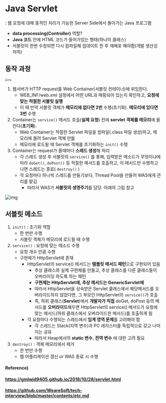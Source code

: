 # Java Servlet

: 웹 요청에 대해 동적인 처리가 가능한 Server Side에서 돌아가는 Java 프로그램

* **data processing(Controller)** 역할?
* **Java 코드** 안에 HTML 코드가 들어가있는 형태(하나의 클래스)
* 서블릿이 한번 수정되면 다시 컴파일해 업데이트 한 후 재배포 해야함(개발 생산성 저하)



## 동작 과정

<img src="https://gmlwjd9405.github.io/images/web/servlet-program.png" alt="img" style="zoom: 50%;" />

1. 웹서버가 HTTP request를 Web Container(서블릿 컨테이너)에 위임한다.
   * WEB_INF/web.xml 설정에서 어떤 URL과 매핑되어 있는지 확인하고, **요청에 맞는 적절한 서블릿 실행**
   * 이 때 만약 서블릿 객체가 **메모리에 없다면 2번** 수행(초기화). **메모리에 있다면 3번** 수행
2. Container는 `service()` 메서드 호출(**실제 요청**) 전에 **servlet 객체를 메모리**에 올린다(**초기화**).
   * Web Container는 적절한 Servlet 파일을 컴파일(.class 파일 생성)하고, 메모리에 올려 Servlet 객체 만듦
   * 메모리에 로드될 때 Servlet 객체를 초기화하는 `init()` 수행
3. Container는 request가 올때마다 **스레드 생성**해 처리
   * 각 스레드 생성 후 서블릿의 `service()` 를 통해, 입력받은 메소드가 무엇이냐에 따라 `doGet()`, `doPost()` 등 적절한 메서드를 호출하고, 이 메서드만 수행하고 나면 스레드는 종료( `destroy()` )
   * 각 요청마다 하나씩 스레드를 만들기보다, Thread Pool을 만들어 WAS에게 관리를 맡김
     * 따라서 WAS가 **서블릿의 생명주기**를 담당. 아래의 그림 참고

![img](https://gmlwjd9405.github.io/images/web/servlet-life-cycle.png) 



## 서블릿 메소드

1. `init()` : 초기화 역할
   * 한 번만 수행
   * 서블릿 객체가 메모리에 로드될 때 수행
2. `service()` : 요청에 맞는 메소드 수행
   * 요청 개수 만큼 수행
   * 구현체가 HttpServlet에 존재
     * HttpServlet의 service() 메서드는 **템플릿 메서드 패턴**으로 구현되어 있음
       * 추상 클래스와 실제 구현체를 만들고, 추상 클래스를 다른 클래스들이 오버라이딩 하도록 하는 패턴
       * **구현체는 HttpServlet에, 추상 메서드는 GenericServlet에**
       * 따라서 HttpServlet을 상속받은 Servlet 클래스에서 해당메서드를 오버라이드하지 않았다면, 그 부모인 HttpServlet의 `service()`가 호출
       * 즉, 하위 클래스(**Servlet**)에서 **개발자가 직접** doGet, doPost 등의 메서드를 **오버라이드**해두면 HttpServlet의 service() 메서드가 요청에 맞는 메서드(하위 클래스에서 오버라이드한 메서드)를 호출하게 됨
     * 각 요청마다 수행되는 스레드에서 **임계 영역 문제**를 고려해야 함
       * 각 스레드는 Stack(지역 변수)과 PC 레지스터를 독립적으로 갖고 나머지는 공유
       * 따라서 Heap에서의 **static 변수**, **전역 변수** 에 대한 고려 필요
3. `destroy()` : 객체 메모리에서 제거
   * 한 번만 수행
   * 웹 어플리케이션 갱신 or WAS 종료 시 수행



#### Reference)

#### https://gmlwjd9405.github.io/2018/10/28/servlet.html

#### https://github.com/WeareSoft/tech-interview/blob/master/contents/etc.md